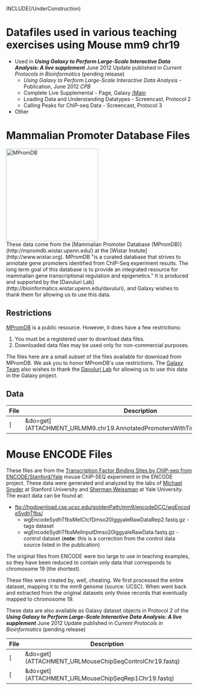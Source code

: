 INCLUDE(/UnderConstruction)
# Datafiles used in various teaching exercises using Mouse mm9 chr19

* Used in ***Using Galaxy to Perform Large-Scale Interactive Data Analysis: A live supplement*** June 2012 Update published in *Current Protocols in Bioinformatics* (pending release)
  * *Using Galaxy to Perform Large-Scale Interactive Data Analysis* - Publication, June 2012 *CPB*
  * Complete Live Supplemental - Page, Galaxy [/Main](/src/Main/index.md)
  * Loading Data and Understanding Datatypes - Screencast, Protocol 2
  * Calling Peaks for ChIP-seq Data - Screencast, Protocol 3
* Other

# Mammalian Promoter Database Files
<div class='right'><a href='http://mpromdb.wistar.upenn.edu/'><img src='/Images/Logos/MPromDBLogo.png' alt='MPromDB' width="250" /></a></div>
These data come from the [Mammalian Promoter Database (MPromDB)](http://mpromdb.wistar.upenn.edu/) at the [Wistar Instute](http://www.wistar.org). MPromDB "is a curated database that strives to annotate gene promoters identified from ChIP-Seq experiment results. The long term goal of this database is to provide an integrated resource for mammalian gene transcriptional regulation and epigenetics."  It is produced and supported by the [Davuluri Lab](http://bioinformatics.wistar.upenn.edu/davuluri), and Galaxy wishes to thank them for allowing us to use this data.

## Restrictions

[MPromDB](http://mpromdb.wistar.upenn.edu/) is a public resource.  However, it does have a few restrictions:

1. You must be a registered user to download data files.
1. Downloaded data files may be used only for non-commercial purposes.

The files here are a small subset of the files available for download from MPromDB.  We ask you to honor MPromDB's use restrictions.  The [Galaxy Team](/src/GalaxyTeam/index.md) also wishes to thank the [Davuluri Lab](http://bioinformatics.wistar.upenn.edu/davuluri) for allowing us to use this data in the Galaxy project.

## Data

| File |  Description  | 
| ---- | ------------ | 
| [|&do=get](ATTACHMENT_URLMM9.chr19.AnnotatedPromotersWithTissueRNAP2Density.txt) |  Annotated promoter list.  This is a tab-delimited, custom format file.  It is a reduced version of the full file from MPromDB that contains only promoters on chromosome 19.  **See [Restrictions](#restrictions) for how this data can be used.**  | 

# Mouse ENCODE Files

These files are from the [Transcription Factor Binding Sites by ChIP-seq from ENCODE/Stanford/Yale](http://genome.ucsc.edu/cgi-bin/hgFileUi?db=mm9&g=wgEncodeSydhTfbs) mouse ChIP-SEQ experiment in the ENCODE project.  These data were generated and analyzed by the labs of
[Michael Snyder](http://snyderlab.stanford.edu/) at Stanford University and
[Sherman Weissman](http://info.med.yale.edu/bcmm/SMW/SMWhome2.html) at Yale University. The exact data can be found at:
* ftp://hgdownload.cse.ucsc.edu/goldenPath/mm9/encodeDCC/wgEncodeSydhTfbs/
  * wgEncodeSydhTfbsMelCtcfDmso20IggyaleRawDataRep2.fastq.gz - tags dataset
  * wgEncodeSydhTfbsMelInputDmso20IggyaleRawData.fastq.gz - control dataset (**note**: this is a correction from the control data source listed in the publication)

The original files from ENCODE were too large to use in teaching examples, so they have been reduced to contain only data that corresponds to chromosome 19 (the shortest).  

These files were created by, well, cheating.  We first processed the entire dataset, mapping it to the mm9 genome (source: UCSC). When went back and extracted from the original datasets only those records that eventually mapped to chromosome 19.

These data are also available as Galaxy dataset objects in Protocol 2 of the ***Using Galaxy to Perform Large-Scale Interactive Data Analysis: A live supplement*** June 2012 Update published in *Current Protocols in Bioinformatics* (pending release)

| File |  Description  | 
| ---- | ------------ | 
| [|&do=get](ATTACHMENT_URLMouseChipSeqControlChr19.fastq) |  The control file.  It is an ungroomed Illumina FASTQ file.  The original control file on which this is based on is available [from the ENCODE downloads site](http://hgdownload.cse.ucsc.edu/goldenPath/mm9/encodeDCC/wgEncodeSydhTfbs/wgEncodeSydhTfbsMelInputDmso20IggyaleRawData.fastq).  | 
| [|&do=get](ATTACHMENT_URLMouseChipSeqRep1Chr19.fastq) |  The experimental results.  It is also an ungroomed Illumina FASTQ file.  The original control file on which this is based on is available [from the ENCODE downloads site](http://hgdownload.cse.ucsc.edu/goldenPath/mm9/encodeDCC/wgEncodeSydhTfbs/wgEncodeSydhTfbsMelCtcfDmso20IggyaleRawDataRep1.fastq).  | 
